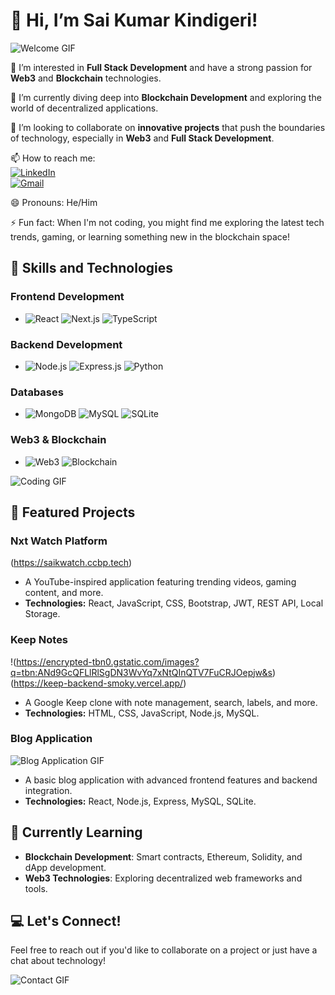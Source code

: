 # 👋 Hi, I’m Sai Kumar Kindigeri!

![Welcome GIF](https://media.giphy.com/media/hvRJCLFzcasrR4ia7z/giphy.gif)

👀 I’m interested in **Full Stack Development** and have a strong passion for **Web3** and **Blockchain** technologies.

🌱 I’m currently diving deep into **Blockchain Development** and exploring the world of decentralized applications.

💞️ I’m looking to collaborate on **innovative projects** that push the boundaries of technology, especially in **Web3** and **Full Stack Development**.

📫 How to reach me:  
[![LinkedIn](https://img.shields.io/badge/-LinkedIn-0A66C2?style=flat&logo=LinkedIn&logoColor=white)](https://www.linkedin.com/in/saikumarkindigeri/)  
[![Gmail](https://img.shields.io/badge/-Gmail-D14836?style=flat&logo=Gmail&logoColor=white)](mailto:saidev080@gmail.com)

😄 Pronouns: He/Him

⚡ Fun fact: When I'm not coding, you might find me exploring the latest tech trends, gaming, or learning something new in the blockchain space!

## 🚀 Skills and Technologies

### Frontend Development
- ![React](https://img.shields.io/badge/-React-61DAFB?style=flat&logo=react&logoColor=white) ![Next.js](https://img.shields.io/badge/-Next.js-000000?style=flat&logo=next.js&logoColor=white) ![TypeScript](https://img.shields.io/badge/-TypeScript-3178C6?style=flat&logo=typescript&logoColor=white)

### Backend Development
- ![Node.js](https://img.shields.io/badge/-Node.js-339933?style=flat&logo=node.js&logoColor=white) ![Express.js](https://img.shields.io/badge/-Express.js-000000?style=flat&logo=express&logoColor=white) ![Python](https://img.shields.io/badge/-Python-3776AB?style=flat&logo=python&logoColor=white)

### Databases
- ![MongoDB](https://img.shields.io/badge/-MongoDB-47A248?style=flat&logo=mongodb&logoColor=white) ![MySQL](https://img.shields.io/badge/-MySQL-4479A1?style=flat&logo=mysql&logoColor=white) ![SQLite](https://img.shields.io/badge/-SQLite-003B57?style=flat&logo=sqlite&logoColor=white)

### Web3 & Blockchain
- ![Web3](https://img.shields.io/badge/-Web3.js-F16822?style=flat&logo=web3.js&logoColor=white) ![Blockchain](https://img.shields.io/badge/-Blockchain-121D33?style=flat&logo=blockchain&logoColor=white)

![Coding GIF](https://media.giphy.com/media/ZVik7pBtu9dNS/giphy.gif)

## 🌟 Featured Projects

### Nxt Watch Platform
(https://saikwatch.ccbp.tech)
- A YouTube-inspired application featuring trending videos, gaming content, and more.
- **Technologies:** React, JavaScript, CSS, Bootstrap, JWT, REST API, Local Storage.

### Keep Notes
!(https://encrypted-tbn0.gstatic.com/images?q=tbn:ANd9GcQFLlRlSgDN3WvYq7xNtQInQTV7FuCRJOepjw&s)(https://keep-backend-smoky.vercel.app/)
- A Google Keep clone with note management, search, labels, and more.
- **Technologies:** HTML, CSS, JavaScript, Node.js, MySQL.

### Blog Application
![Blog Application GIF](https://media.giphy.com/media/YOUR_GIF_URL/giphy.gif)
- A basic blog application with advanced frontend features and backend integration.
- **Technologies:** React, Node.js, Express, MySQL, SQLite.

## 🌱 Currently Learning
- **Blockchain Development**: Smart contracts, Ethereum, Solidity, and dApp development.
- **Web3 Technologies**: Exploring decentralized web frameworks and tools.

## 💻 Let's Connect!
Feel free to reach out if you'd like to collaborate on a project or just have a chat about technology!

![Contact GIF](https://media.giphy.com/media/f3iwJFOVOwuy7K6FFw/giphy.gif)
